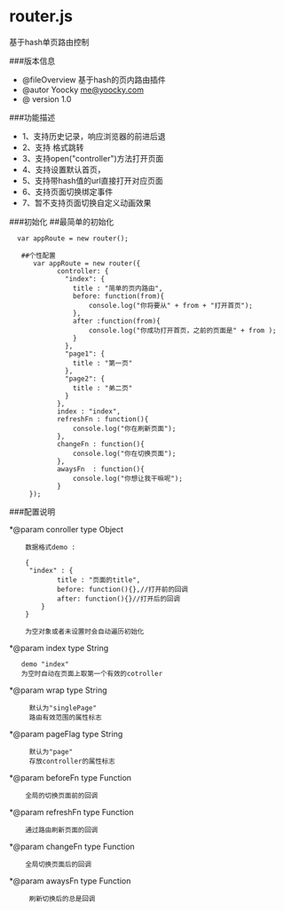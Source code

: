 router.js
======

基于hash单页路由控制

###版本信息
 * @fileOverview  基于hash的页内路由插件
 * @autor Yoocky <me@yoocky.com>
 * @ version 1.0

###功能描述
 * 1、支持历史记录，响应浏览器的前进后退
 * 2、支持<a href="#controller" ></a> 格式跳转
 * 3、支持open("controller")方法打开页面
 * 4、支持设置默认首页，
 * 5、支持带hash值的url直接打开对应页面
 * 6、支持页面切换绑定事件
 * 7、暂不支持页面切换自定义动画效果
 
###初始化
    ##最简单的初始化
	     
      var appRoute = new router();

	   ##个性配置
  		  var appRoute = new router({
  			  	controller: {
  		          "index": {
  		          	title : "简单的页内路由",
  		          	before: function(from){
  		          		console.log("你将要从" + from + "打开首页");
  		          	},
  		          	after :function(from){
  		          		console.log("你成功打开首页，之前的页面是" + from );
  		          	}
  		          },
  		          "page1": {
  		          	title : "第一页"
  		          },
  		          "page2": {
  					title : "弟二页"
  		          }
  			  	},
  			  	index : "index",
  			  	refreshFn : function(){
  			  		console.log("你在刷新页面");
  			  	},
  			  	changeFn : function(){
  			  		console.log("你在切换页面");
  			  	},
  			  	awaysFn  : function(){
  			  		console.log("你想让我干嘛呢");
  			  	}
  		 });
 
###配置说明

 *@param conroller type Object
        
        数据格式demo :
            
        {
         "index" : {
                title : "页面的title",
                before: function(){},//打开前的回调
                after: function(){}//打开后的回调
            }
        }
        
        为空对象或者未设置时会自动遍历初始化

 *@param index type String 
 
       demo "index"
       为空时自动在页面上取第一个有效的cotroller
         
 *@param wrap type String 
         
         默认为"singlePage" 
         路由有效范围的属性标志
         
 *@param pageFlag type String
         
         默认为"page"
         存放controller的属性标志
         
 *@param beforeFn type Function
        
        全局的切换页面前的回调
         
 *@param refreshFn type Function
        
        通过路由刷新页面的回调
         
 *@param changeFn type Function
        
        全局切换页面后的回调
         
 *@param awaysFn type Function
         
         刷新切换后的总是回调

